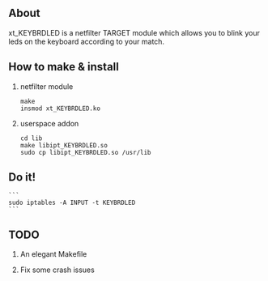 ## About

xt_KEYBRDLED is a netfilter TARGET module which allows you to blink your leds on the keyboard according to your match.

## How to make & install

1. netfilter module

    ```
    make
    insmod xt_KEYBRDLED.ko
    ```
2. userspace addon

    ```
    cd lib
    make libipt_KEYBRDLED.so
    sudo cp libipt_KEYBRDLED.so /usr/lib

## Do it!

    ```
    sudo iptables -A INPUT -t KEYBRDLED
    ```

## TODO

1. An elegant Makefile

2. Fix some crash issues
